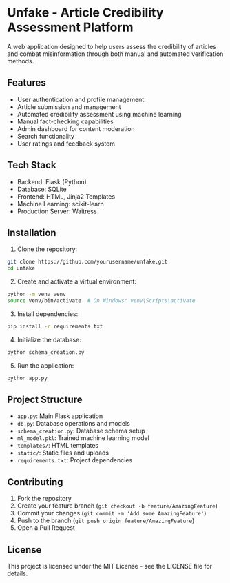 # Unfake - Article Credibility Assessment Platform

A web application designed to help users assess the credibility of articles and combat misinformation through both manual and automated verification methods.

## Features

- User authentication and profile management
- Article submission and management
- Automated credibility assessment using machine learning
- Manual fact-checking capabilities
- Admin dashboard for content moderation
- Search functionality
- User ratings and feedback system

## Tech Stack

- Backend: Flask (Python)
- Database: SQLite
- Frontend: HTML, Jinja2 Templates
- Machine Learning: scikit-learn
- Production Server: Waitress

## Installation

1. Clone the repository:
```bash
git clone https://github.com/yourusername/unfake.git
cd unfake
```

2. Create and activate a virtual environment:
```bash
python -m venv venv
source venv/bin/activate  # On Windows: venv\Scripts\activate
```

3. Install dependencies:
```bash
pip install -r requirements.txt
```

4. Initialize the database:
```bash
python schema_creation.py
```

5. Run the application:
```bash
python app.py
```

## Project Structure

- `app.py`: Main Flask application
- `db.py`: Database operations and models
- `schema_creation.py`: Database schema setup
- `ml_model.pkl`: Trained machine learning model
- `templates/`: HTML templates
- `static/`: Static files and uploads
- `requirements.txt`: Project dependencies

## Contributing

1. Fork the repository
2. Create your feature branch (`git checkout -b feature/AmazingFeature`)
3. Commit your changes (`git commit -m 'Add some AmazingFeature'`)
4. Push to the branch (`git push origin feature/AmazingFeature`)
5. Open a Pull Request

## License

This project is licensed under the MIT License - see the LICENSE file for details. 